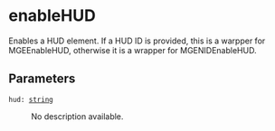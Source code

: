 # enableHUD

Enables a HUD element. If a HUD ID is provided, this is a warpper for MGEEnableHUD, otherwise it is a wrapper for MGENIDEnableHUD.

## Parameters

<dl class="describe">
<dt><code class="descname">hud: <a href="https://mwse.readthedocs.io/en/latest/lua/type/string.html">string</a></code></dt>
<dd>

No description available.

</dd>
</dl>
